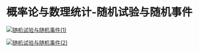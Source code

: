 # 概率论与数理统计-随机试验与随机事件

[![随机试验与随机事件(1)](https://cdn.jsdelivr.net/gh/ylsislove/image-home/test/20200724142455.jpg)](https://cdn.jsdelivr.net/gh/ylsislove/image-home/test/20200724142455.jpg)

[![随机试验与随机事件(2)](https://cdn.jsdelivr.net/gh/ylsislove/image-home/test/20200724143406.jpg)](https://cdn.jsdelivr.net/gh/ylsislove/image-home/test/20200724143406.jpg)